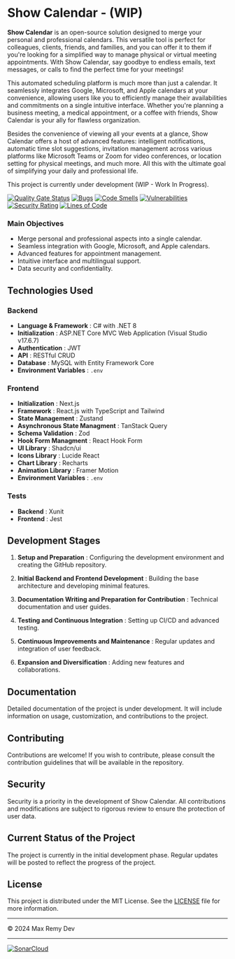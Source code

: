 # Show Calendar - (WIP)

**Show Calendar** is an open-source solution designed to merge your personal and professional calendars. This versatile tool is perfect for colleagues, clients, friends, and families, and you can offer it to them if you're looking for a simplified way to manage physical or virtual meeting appointments. With Show Calendar, say goodbye to endless emails, text messages, or calls to find the perfect time for your meetings!

This automated scheduling platform is much more than just a calendar. It seamlessly integrates Google, Microsoft, and Apple calendars at your convenience, allowing users like you to efficiently manage their availabilities and commitments on a single intuitive interface. Whether you're planning a business meeting, a medical appointment, or a coffee with friends, Show Calendar is your ally for flawless organization.

Besides the convenience of viewing all your events at a glance, Show Calendar offers a host of advanced features: intelligent notifications, automatic time slot suggestions, invitation management across various platforms like Microsoft Teams or Zoom for video conferences, or location setting for physical meetings, and much more. All this with the ultimate goal of simplifying your daily and professional life.

This project is currently under development (WIP - Work In Progress).

[![Quality Gate Status](https://sonarcloud.io/api/project_badges/measure?project=MaxRemyDev_ShowCalendar&metric=alert_status)](https://sonarcloud.io/summary/new_code?id=MaxRemyDev_ShowCalendar)
[![Bugs](https://sonarcloud.io/api/project_badges/measure?project=MaxRemyDev_ShowCalendar&metric=bugs)](https://sonarcloud.io/summary/new_code?id=MaxRemyDev_ShowCalendar)
[![Code Smells](https://sonarcloud.io/api/project_badges/measure?project=MaxRemyDev_ShowCalendar&metric=code_smells)](https://sonarcloud.io/summary/new_code?id=MaxRemyDev_ShowCalendar)
[![Vulnerabilities](https://sonarcloud.io/api/project_badges/measure?project=MaxRemyDev_ShowCalendar&metric=vulnerabilities)](https://sonarcloud.io/summary/new_code?id=MaxRemyDev_ShowCalendar)
[![Security Rating](https://sonarcloud.io/api/project_badges/measure?project=MaxRemyDev_ShowCalendar&metric=security_rating)](https://sonarcloud.io/summary/new_code?id=MaxRemyDev_ShowCalendar)
[![Lines of Code](https://sonarcloud.io/api/project_badges/measure?project=MaxRemyDev_ShowCalendar&metric=ncloc)](https://sonarcloud.io/summary/new_code?id=MaxRemyDev_ShowCalendar)

### Main Objectives

- Merge personal and professional aspects into a single calendar.
- Seamless integration with Google, Microsoft, and Apple calendars.
- Advanced features for appointment management.
- Intuitive interface and multilingual support.
- Data security and confidentiality.

## Technologies Used

### Backend

- **Language & Framework** : C# with .NET 8
- **Initialization** : ASP.NET Core MVC Web Application (Visual Studio v17.6.7)
- **Authentication** : JWT
- **API** : RESTful CRUD
- **Database** : MySQL with Entity Framework Core
- **Environment Variables** : `.env`

### Frontend

- **Initialization** : Next.js
- **Framework** : React.js with TypeScript and Tailwind
- **State Management** : Zustand
- **Asynchronous State Managment** : TanStack Query
- **Schema Validation** : Zod
- **Hook Form Managment** : React Hook Form
- **UI Library** : Shadcn/ui
- **Icons Library** : Lucide React
- **Chart Library** : Recharts
- **Animation Library** : Framer Motion
- **Environment Variables** : `.env`

### Tests

- **Backend** : Xunit
- **Frontend** : Jest

## Development Stages

1. **Setup and Preparation** : Configuring the development environment and creating the GitHub repository.

2. **Initial Backend and Frontend Development** : Building the base architecture and developing minimal features.

3. **Documentation Writing and Preparation for Contribution** : Technical documentation and user guides.

4. **Testing and Continuous Integration** : Setting up CI/CD and advanced testing.

5. **Continuous Improvements and Maintenance** : Regular updates and integration of user feedback.

6. **Expansion and Diversification** : Adding new features and collaborations.

## Documentation

Detailed documentation of the project is under development. It will include information on usage, customization, and contributions to the project.

## Contributing

Contributions are welcome! If you wish to contribute, please consult the contribution guidelines that will be available in the repository.

## Security

Security is a priority in the development of Show Calendar. All contributions and modifications are subject to rigorous review to ensure the protection of user data.

## Current Status of the Project

The project is currently in the initial development phase. Regular updates will be posted to reflect the progress of the project.

## License
This project is distributed under the MIT License. See the [LICENSE](LICENSE) file for more information.

---
© 2024 Max Remy Dev

---

[![SonarCloud](https://sonarcloud.io/images/project_badges/sonarcloud-orange.svg)](https://sonarcloud.io/summary/new_code?id=MaxRemyDev_ShowCalendar)
